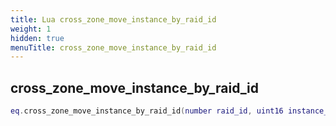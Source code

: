 ```yaml
---
title: Lua cross_zone_move_instance_by_raid_id
weight: 1
hidden: true
menuTitle: cross_zone_move_instance_by_raid_id
---
```

## cross_zone_move_instance_by_raid_id
```lua
eq.cross_zone_move_instance_by_raid_id(number raid_id, uint16 instance_id) -- void
```